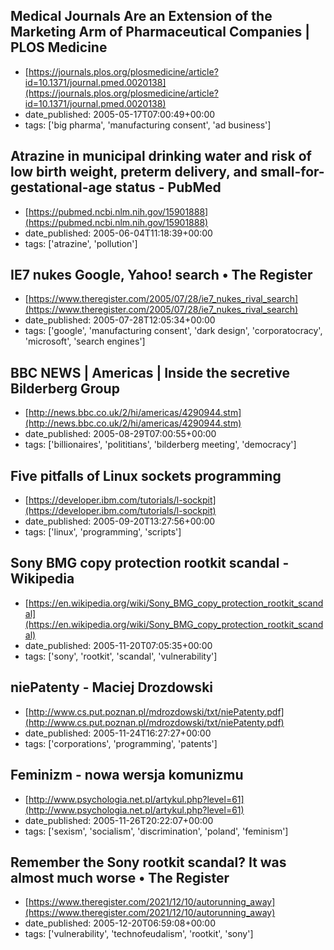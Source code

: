 ## Medical Journals Are an Extension of the Marketing Arm of Pharmaceutical Companies | PLOS Medicine
 - [https://journals.plos.org/plosmedicine/article?id=10.1371/journal.pmed.0020138](https://journals.plos.org/plosmedicine/article?id=10.1371/journal.pmed.0020138)
 - date_published: 2005-05-17T07:00:49+00:00
 - tags: ['big pharma', 'manufacturing consent', 'ad business']

 ## Atrazine in municipal drinking water and risk of low birth weight, preterm delivery, and small-for-gestational-age status - PubMed
 - [https://pubmed.ncbi.nlm.nih.gov/15901888](https://pubmed.ncbi.nlm.nih.gov/15901888)
 - date_published: 2005-06-04T11:18:39+00:00
 - tags: ['atrazine', 'pollution']

 ## IE7 nukes Google, Yahoo! search • The Register
 - [https://www.theregister.com/2005/07/28/ie7_nukes_rival_search](https://www.theregister.com/2005/07/28/ie7_nukes_rival_search)
 - date_published: 2005-07-28T12:05:34+00:00
 - tags: ['google', 'manufacturing consent', 'dark design', 'corporatocracy', 'microsoft', 'search engines']

 ## BBC NEWS | Americas | Inside the secretive Bilderberg Group
 - [http://news.bbc.co.uk/2/hi/americas/4290944.stm](http://news.bbc.co.uk/2/hi/americas/4290944.stm)
 - date_published: 2005-08-29T07:00:55+00:00
 - tags: ['billionaires', 'polititians', 'bilderberg meeting', 'democracy']

 ## Five pitfalls of Linux sockets programming
 - [https://developer.ibm.com/tutorials/l-sockpit](https://developer.ibm.com/tutorials/l-sockpit)
 - date_published: 2005-09-20T13:27:56+00:00
 - tags: ['linux', 'programming', 'scripts']

 ## Sony BMG copy protection rootkit scandal - Wikipedia
 - [https://en.wikipedia.org/wiki/Sony_BMG_copy_protection_rootkit_scandal](https://en.wikipedia.org/wiki/Sony_BMG_copy_protection_rootkit_scandal)
 - date_published: 2005-11-20T07:05:35+00:00
 - tags: ['sony', 'rootkit', 'scandal', 'vulnerability']

 ## niePatenty - Maciej Drozdowski
 - [http://www.cs.put.poznan.pl/mdrozdowski/txt/niePatenty.pdf](http://www.cs.put.poznan.pl/mdrozdowski/txt/niePatenty.pdf)
 - date_published: 2005-11-24T16:27:27+00:00
 - tags: ['corporations', 'programming', 'patents']

 ## Feminizm - nowa wersja komunizmu
 - [http://www.psychologia.net.pl/artykul.php?level=61](http://www.psychologia.net.pl/artykul.php?level=61)
 - date_published: 2005-11-26T20:22:07+00:00
 - tags: ['sexism', 'socialism', 'discrimination', 'poland', 'feminism']

 ## Remember the Sony rootkit scandal? It was almost much worse • The Register
 - [https://www.theregister.com/2021/12/10/autorunning_away](https://www.theregister.com/2021/12/10/autorunning_away)
 - date_published: 2005-12-20T06:59:08+00:00
 - tags: ['vulnerability', 'technofeudalism', 'rootkit', 'sony']

